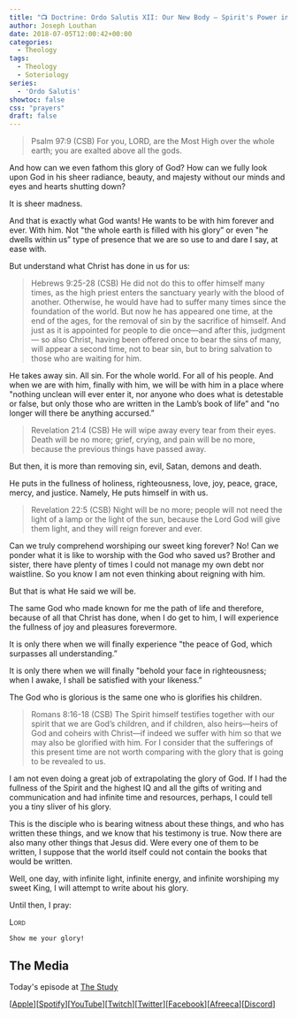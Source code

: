 ```yaml
---
title: "📺 Doctrine: Ordo Salutis XII: Our New Body – Spirit's Power in Our Glorification"
author: Joseph Louthan
date: 2018-07-05T12:00:42+00:00
categories:
  - Theology
tags:
  - Theology
  - Soteriology
series:
  - 'Ordo Salutis'
showtoc: false
css: "prayers"
draft: false
---
```

>Psalm 97:9 (CSB) For you, LORD, are the Most High over the whole earth; you are exalted above all the gods.

And how can we even fathom this glory of God? How can we fully look upon God in his sheer radiance, beauty, and majesty without our minds and eyes and hearts shutting down?

It is sheer madness.

And that is exactly what God wants! He wants to be with him forever and ever. With him. Not "the whole earth is filled with his glory” or even "he dwells within us” type of presence that we are so use to and dare I say, at ease with.

But understand what Christ has done in us for us:

>Hebrews 9:25-28 (CSB) He did not do this to offer himself many times, as the high priest enters the sanctuary yearly with the blood of another. Otherwise, he would have had to suffer many times since the foundation of the world. But now he has appeared one time, at the end of the ages, for the removal of sin by the sacrifice of himself. And just as it is appointed for people to die once—and after this, judgment— so also Christ, having been offered once to bear the sins of many, will appear a second time, not to bear sin, but to bring salvation to those who are waiting for him.

He takes away sin. All sin. For the whole world. For all of his people. And when we are with him, finally with him, we will be with him in a place where "nothing unclean will ever enter it, nor anyone who does what is detestable or false, but only those who are written in the Lamb’s book of life” and "no longer will there be anything accursed.”

>Revelation 21:4 (CSB) He will wipe away every tear from their eyes. Death will be no more; grief, crying, and pain will be no more, because the previous things have passed away.

But then, it is more than removing sin, evil, Satan, demons and death.

He puts in the fullness of holiness, righteousness, love, joy, peace, grace, mercy, and justice. Namely, He puts himself in with us.

>Revelation 22:5 (CSB) Night will be no more; people will not need the light of a lamp or the light of the sun, because the Lord God will give them light, and they will reign forever and ever.

Can we truly comprehend worshiping our sweet king forever? No! Can we ponder what it is like to worship with the God who saved us? Brother and sister, there have plenty of times I could not manage my own debt nor waistline. So you know I am not even thinking about reigning with him.

But that is what He said we will be.

The same God who made known for me the path of life and therefore, because of all that Christ has done, when I do get to him, I will experience the fullness of joy and pleasures forevermore.

It is only there when we will finally experience "the peace of God, which surpasses all understanding.”

It is only there when we will finally "behold your face in righteousness; when I awake, I shall be satisfied with your likeness.”

The God who is glorious is the same one who is glorifies his children.

>Romans 8:16-18 (CSB) The Spirit himself testifies together with our spirit that we are God’s children, and if children, also heirs—heirs of God and coheirs with Christ—if indeed we suffer with him so that we may also be glorified with him. For I consider that the sufferings of this present time are not worth comparing with the glory that is going to be revealed to us.

I am not even doing a great job of extrapolating the glory of God. If I had the fullness of the Spirit and the highest IQ and all the gifts of writing and communication and had infinite time and resources, perhaps, I could tell you a tiny sliver of his glory.

This is the disciple who is bearing witness about these things, and who has written these things, and we know that his testimony is true. Now there are also many other things that Jesus did. Were every one of them to be written, I suppose that the world itself could not contain the books that would be written.

Well, one day, with infinite light, infinite energy, and infinite worshiping my sweet King, I will attempt to write about his glory.

Until then, I pray:

<div style='font-variant: small-caps;'>
Lord
</div>

```text
Show me your glory!
```

<div style="page-break-after: always;"></div>

## The Media

Today's episode at [The Study](http://study.theologic.us/podcast/doctrine-ordo-salutis-xii-our-new-body--spirits-power-in-our-glorification)

\[[Apple](https://podcasts.apple.com/us/podcast/the-study/id1557102127)\]\[[Spotify](https://open.spotify.com/show/0Xs5qsNvWePyRqcmtOTPkR)\]\[[YouTube](http://youtube.theologic.us)\]\[[Twitch](http://twitch.theologic.us)\]\[[Twitter](https://twitter.com/theologic_us)\]\[[Facebook](https://www.facebook.com/groups/462231051477464)\]\[[Afreeca](https://bj.afreecatv.com/theologicus)\]\[[Discord](http://discord.theologic.us)\]
